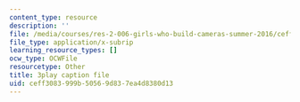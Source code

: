 ```yaml
---
content_type: resource
description: ''
file: /media/courses/res-2-006-girls-who-build-cameras-summer-2016/ceff3083999b50569d837ea4d8380d13_KhY97qoDPMg.vtt
file_type: application/x-subrip
learning_resource_types: []
ocw_type: OCWFile
resourcetype: Other
title: 3play caption file
uid: ceff3083-999b-5056-9d83-7ea4d8380d13
---
```

